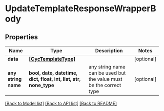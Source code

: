# UpdateTemplateResponseWrapperBody


## Properties
Name | Type | Description | Notes
------------ | ------------- | ------------- | -------------
**data** | [**[CycTemplateType]**](CycTemplateType.md) |  | [optional] 
**any string name** | **bool, date, datetime, dict, float, int, list, str, none_type** | any string name can be used but the value must be the correct type | [optional]

[[Back to Model list]](../README.md#documentation-for-models) [[Back to API list]](../README.md#documentation-for-api-endpoints) [[Back to README]](../README.md)


